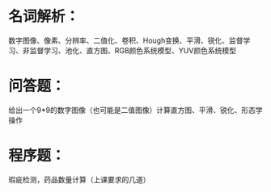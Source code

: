 # 名词解析：
数字图像、像素、分辨率、二值化、卷积、Hough变换、平滑、锐化、监督学习、非监督学习、池化、直方图、RGB颜色系统模型、YUV颜色系统模型
# 问答题：
给出一个9*9的数字图像（也可能是二值图像）计算直方图、平滑、锐化、形态学操作
# 程序题：
瑕疵检测，药品数量计算（上课要求的几道）
 